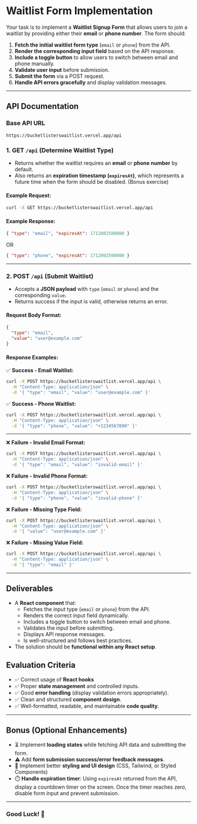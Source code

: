 # **Waitlist Form Implementation**

Your task is to implement a **Waitlist Signup Form** that allows users to join a waitlist by providing either their **email** or **phone number**. The form should:

1. **Fetch the initial waitlist form type** (`email` or `phone`) from the API.
2. **Render the corresponding input field** based on the API response.
3. **Include a toggle button** to allow users to switch between email and phone manually.
4. **Validate user input** before submission.
5. **Submit the form** via a POST request.
6. **Handle API errors gracefully** and display validation messages.

---

## **API Documentation**

### **Base API URL**

```
https://bucketlisterswaitlist.vercel.app/api
```

### **1. GET `/api`** (Determine Waitlist Type)

- Returns whether the waitlist requires an **email** or **phone number** by default.
- Also returns an **expiration timestamp (`expiresAt`)**, which represents a future time when the form should be disabled. (Bonus exercise)

#### **Example Request:**

```sh
curl -X GET https://bucketlisterswaitlist.vercel.app/api
```

#### **Example Response:**

```json
{ "type": "email", "expiresAt": 1712002500000 }
```

OR

```json
{ "type": "phone", "expiresAt": 1712002500000 }
```

---

### **2. POST `/api`** (Submit Waitlist)

- Accepts a **JSON payload** with `type` (`email` or `phone`) and the corresponding `value`.
- Returns success if the input is valid, otherwise returns an error.

#### **Request Body Format:**

```json
{
  "type": "email",
  "value": "user@example.com"
}
```

#### **Response Examples:**

✅ **Success - Email Waitlist:**

```sh
curl -X POST https://bucketlisterswaitlist.vercel.app/api \
  -H "Content-Type: application/json" \
  -d '{ "type": "email", "value": "user@example.com" }'
```

✅ **Success - Phone Waitlist:**

```sh
curl -X POST https://bucketlisterswaitlist.vercel.app/api \
  -H "Content-Type: application/json" \
  -d '{ "type": "phone", "value": "+1234567890" }'
```

---

❌ **Failure - Invalid Email Format:**

```sh
curl -X POST https://bucketlisterswaitlist.vercel.app/api \
  -H "Content-Type: application/json" \
  -d '{ "type": "email", "value": "invalid-email" }'
```

❌ **Failure - Invalid Phone Format:**

```sh
curl -X POST https://bucketlisterswaitlist.vercel.app/api \
  -H "Content-Type: application/json" \
  -d '{ "type": "phone", "value": "invalid-phone" }'
```

❌ **Failure - Missing Type Field:**

```sh
curl -X POST https://bucketlisterswaitlist.vercel.app/api \
  -H "Content-Type: application/json" \
  -d '{ "value": "user@example.com" }'
```

❌ **Failure - Missing Value Field:**

```sh
curl -X POST https://bucketlisterswaitlist.vercel.app/api \
  -H "Content-Type: application/json" \
  -d '{ "type": "email" }'
```

---

## **Deliverables**

- A **React component** that:
  - Fetches the input type (`email` or `phone`) from the API.
  - Renders the correct input field dynamically.
  - Includes a toggle button to switch between email and phone.
  - Validates the input before submitting.
  - Displays API response messages.
  - Is well-structured and follows best practices.
- The solution should be **functional within any React setup**.

## **Evaluation Criteria**

- ✅ Correct usage of **React hooks**
- ✅ Proper **state management** and controlled inputs.
- ✅ Good **error handling** (display validation errors appropriately).
- ✅ Clean and structured **component design**.
- ✅ Well-formatted, readable, and maintainable **code quality**.

---

## **Bonus (Optional Enhancements)**

- ⏳ Implement **loading states** while fetching API data and submitting the form.
- ⚠️ Add **form submission success/error feedback messages**.
- 🎨 Implement better **styling and UI design** (CSS, Tailwind, or Styled Components)
- ⏱️ **Handle expiration timer**: Using `expiresAt` returned from the API, display a countdown timer on the screen. Once the timer reaches zero, disable form input and prevent submission.

---

### **Good Luck! 🚀**
